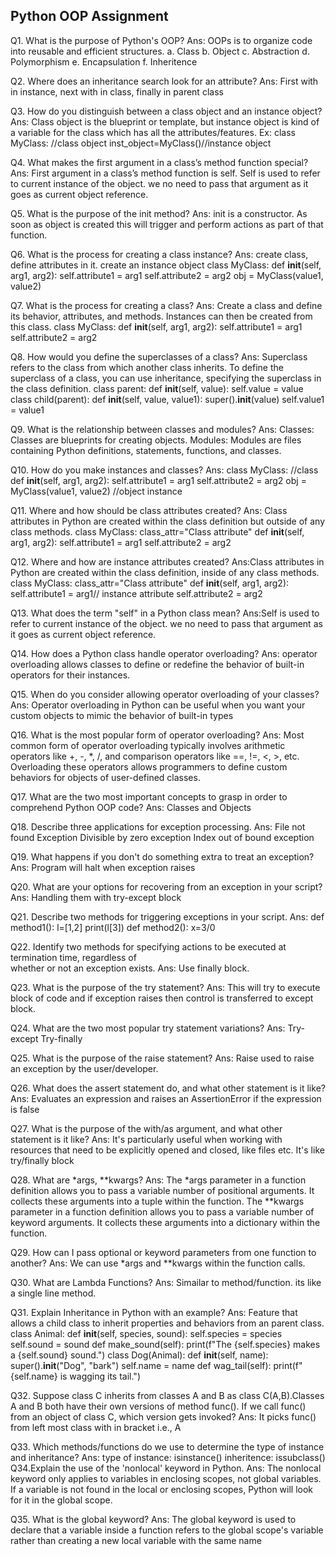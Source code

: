 ## Python OOP Assignment
Q1. What is the purpose of Python's OOP?
Ans: OOPs is to organize code into reusable and efficient structures.
    a. Class
    b. Object
    c. Abstraction
    d. Polymorphism
    e. Encapsulation
    f. Inheritence

Q2. Where does an inheritance search look for an attribute?
Ans: First with in instance, next with in class, finally in parent class

Q3. How do you distinguish between a class object and an instance object?
Ans:  Class object is the blueprint or template, but instance object is kind of a variable for the class which has all the attributes/features.
Ex: class MyClass: //class object
    inst_object=MyClass()//instance object

Q4. What makes the first argument in a class’s method function special?
Ans: First argument in a class’s method function is self. Self is used to refer to current instance of the object. we no need to pass that argument as it goes as current object reference.

Q5. What is the purpose of the init method?
Ans: init is a constructor. As soon as object is created this will trigger and perform actions as part of that function.

Q6. What is the process for creating a class instance?
Ans: create class, define attributes in it. create an instance object
    class MyClass:
        def __init__(self, arg1, arg2):
            self.attribute1 = arg1
            self.attribute2 = arg2
    obj = MyClass(value1, value2)

Q7. What is the process for creating a class?
Ans: Create a class and define its behavior, attributes, and methods. Instances can then be created from this class.
    class MyClass:
        def __init__(self, arg1, arg2):
            self.attribute1 = arg1
            self.attribute2 = arg2

Q8. How would you define the superclasses of a class?
Ans: Superclass refers to the class from which another class inherits. To define the superclass of a class, you can use inheritance, specifying the superclass in the class definition.
class parent:
    def __init__(self, value):
        self.value = value
class child(parent):
    def __init__(self, value, value1):
        super().__init__(value)
        self.value1 = value1

Q9. What is the relationship between classes and modules?
Ans: Classes: Classes are blueprints for creating objects.
     Modules: Modules are files containing Python definitions, statements, functions, and classes. 

Q10. How do you make instances and classes?
Ans:
    class MyClass:  //class
        def __init__(self, arg1, arg2):
            self.attribute1 = arg1
            self.attribute2 = arg2
    obj = MyClass(value1, value2) //object instance

Q11. Where and how should be class attributes created?
Ans: Class attributes in Python are created within the class definition but outside of any class methods.
     class MyClass:
        class_attr="Class attribute"
        def __init__(self, arg1, arg2):
            self.attribute1 = arg1
            self.attribute2 = arg2

Q12. Where and how are instance attributes created?
Ans:Class attributes in Python are created within the class definition, inside of any class methods.
     class MyClass:
        class_attr="Class attribute"
        def __init__(self, arg1, arg2):
            self.attribute1 = arg1// instance attribute
            self.attribute2 = arg2

Q13. What does the term "self" in a Python class mean?
Ans:Self is used to refer to current instance of the object. we no need to pass that argument as it goes as current object reference.

Q14. How does a Python class handle operator overloading?
Ans: operator overloading allows classes to define or redefine the behavior of built-in operators for their instances. 

Q15. When do you consider allowing operator overloading of your classes?
Ans: Operator overloading in Python can be useful when you want your custom objects to mimic the behavior of built-in types

Q16. What is the most popular form of operator overloading?
Ans:  Most common form of operator overloading typically involves arithmetic operators like +, -, *, /, and comparison operators like ==, !=, <, >, etc. Overloading these operators allows programmers to define custom behaviors for objects of user-defined classes.

Q17. What are the two most important concepts to grasp in order to comprehend Python OOP code?
Ans: Classes and Objects

Q18. Describe three applications for exception processing.
Ans: File not found Exception
     Divisible by  zero exception
     Index out of bound exception

Q19. What happens if you don't do something extra to treat an exception?
Ans: Program will halt when exception raises

Q20. What are your options for recovering from an exception in your script?
Ans: Handling them with try-except block

Q21. Describe two methods for triggering exceptions in your script.
Ans: def method1():
        l=[1,2]
        print(l[3])
     def method2():
        x=3/0

Q22. Identify two methods for specifying actions to be executed at termination time, regardless of  
whether or not an exception exists.
Ans: Use finally block.

Q23. What is the purpose of the try statement?
Ans: This will try to execute block of code and if exception raises then control is transferred to except block.

Q24. What are the two most popular try statement variations?
Ans: Try-except
     Try-finally

Q25. What is the purpose of the raise statement?
Ans: Raise used to raise an exception by the user/developer.

Q26. What does the assert statement do, and what other statement is it like?
Ans: Evaluates an expression and raises an AssertionError if the expression is false

Q27. What is the purpose of the with/as argument, and what other statement is it like?
Ans:  It's particularly useful when working with resources that need to be explicitly opened and closed, like files etc. It's like try/finally block

Q28. What are *args, **kwargs?
Ans: The *args parameter in a function definition allows you to pass a variable number of positional arguments. It collects these arguments into a tuple within the function.
The **kwargs parameter in a function definition allows you to pass a variable number of keyword arguments. It collects these arguments into a dictionary within the function.

Q29. How can I pass optional or keyword parameters from one function to another?
Ans: We can use *args and **kwargs within the function calls. 

Q30. What are Lambda Functions?
Ans: Simailar to method/function. its like a single line method.

Q31. Explain Inheritance in Python with an example?
Ans: Feature that allows a child class to inherit properties and behaviors from an parent class.
    class Animal:
        def __init__(self, species, sound):
            self.species = species
            self.sound = sound
        def make_sound(self):
            print(f"The {self.species} makes a {self.sound} sound.")
    class Dog(Animal):
        def __init__(self, name):
            super().__init__("Dog", "bark")
            self.name = name
        def wag_tail(self):
            print(f"{self.name} is wagging its tail.")

Q32. Suppose class C inherits from classes A and B as class C(A,B).Classes A and B both have their own versions of method func(). If we call func() from an object of class C, which version gets invoked?
Ans: It picks func() from left most class with in bracket i.e., A

Q33. Which methods/functions do we use to determine the type of instance and inheritance?
Ans: type of instance: isinstance()
     inheritence: issubclass()
Q34.Explain the use of the 'nonlocal' keyword in Python.
Ans: The nonlocal keyword only applies to variables in enclosing scopes, not global variables. If a variable is not found in the local or enclosing scopes, Python will look for it in the global scope.

Q35. What is the global keyword?
Ans: The global keyword is used to declare that a variable inside a function refers to the global scope's variable rather than creating a new local variable with the same name